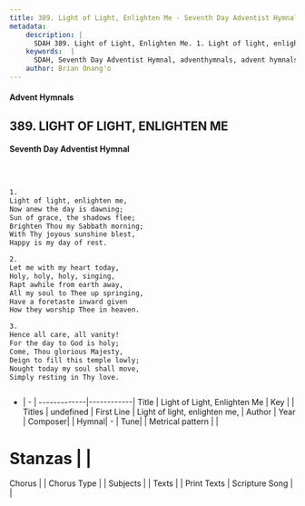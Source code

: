 ```yaml
---
title: 389. Light of Light, Enlighten Me - Seventh Day Adventist Hymnal
metadata:
    description: |
      SDAH 389. Light of Light, Enlighten Me. 1. Light of light, enlighten me, Now anew the day is dawning; Sun of grace, the shadows flee; Brighten Thou my Sabbath morning; With Thy joyous sunshine blest, Happy is my day of rest.
    keywords:  |
      SDAH, Seventh Day Adventist Hymnal, adventhymnals, advent hymnals, Light of Light, Enlighten Me, Light of light, enlighten me, 
    author: Brian Onang'o
---
```


#### Advent Hymnals
## 389. LIGHT OF LIGHT, ENLIGHTEN ME
#### Seventh Day Adventist Hymnal

```txt



1.
Light of light, enlighten me,
Now anew the day is dawning;
Sun of grace, the shadows flee;
Brighten Thou my Sabbath morning;
With Thy joyous sunshine blest,
Happy is my day of rest.

2.
Let me with my heart today,
Holy, holy, holy, singing,
Rapt awhile from earth away,
All my soul to Thee up springing,
Have a foretaste inward given
How they worship Thee in heaven.

3.
Hence all care, all vanity!
For the day to God is holy;
Come, Thou glorious Majesty,
Deign to fill this temple lowly;
Nought today my soul shall move,
Simply resting in Thy love.



```

- |   -  |
-------------|------------|
Title | Light of Light, Enlighten Me |
Key |  |
Titles | undefined |
First Line | Light of light, enlighten me, |
Author | 
Year | 
Composer|  |
Hymnal|  - |
Tune|  |
Metrical pattern | |
# Stanzas |  |
Chorus |  |
Chorus Type |  |
Subjects |  |
Texts |  |
Print Texts | 
Scripture Song |  |
  
